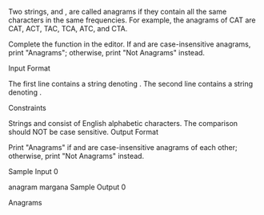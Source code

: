 Two strings,  and , are called anagrams if they contain all the same characters in the same frequencies. For example, the anagrams of CAT are CAT, ACT, TAC, TCA, ATC, and CTA.

Complete the function in the editor. If  and  are case-insensitive anagrams, print "Anagrams"; otherwise, print "Not Anagrams" instead.

Input Format

The first line contains a string denoting .
The second line contains a string denoting .

Constraints

Strings  and  consist of English alphabetic characters.
The comparison should NOT be case sensitive.
Output Format

Print "Anagrams" if  and  are case-insensitive anagrams of each other; otherwise, print "Not Anagrams" instead.

Sample Input 0

anagram
margana
Sample Output 0

Anagrams